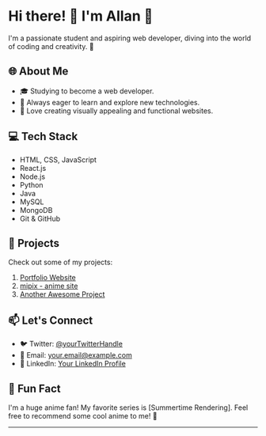 # Hi there! 👋 I'm Allan 🌟

I'm a passionate student and aspiring web developer, diving into the world of coding and creativity. 🚀

## 🌐 About Me

- 🎓 Studying to become a web developer.
- 🚀 Always eager to learn and explore new technologies.
- 🌈 Love creating visually appealing and functional websites.

## 💻 Tech Stack

- HTML, CSS, JavaScript
- React.js
- Node.js
- Python
- Java
- MySQL
- MongoDB
- Git & GitHub

## 🚀 Projects

Check out some of my projects:

1. [Portfolio Website](link-to-portfolio)
2. [mipix - anime site](https://mipix.vercel.app)
3. [Another Awesome Project](link-to-another-awesome-project)

## 📫 Let's Connect

- 🐦 Twitter: [@yourTwitterHandle](https://twitter.com/yourTwitterHandle)
- 📧 Email: your.email@example.com
- 🔗 LinkedIn: [Your LinkedIn Profile](https://www.linkedin.com/in/yourlinkedinprofile)

## 🌟 Fun Fact

I'm a huge anime fan! My favorite series is [Summertime Rendering]. Feel free to recommend some cool anime to me! 🌸

---

